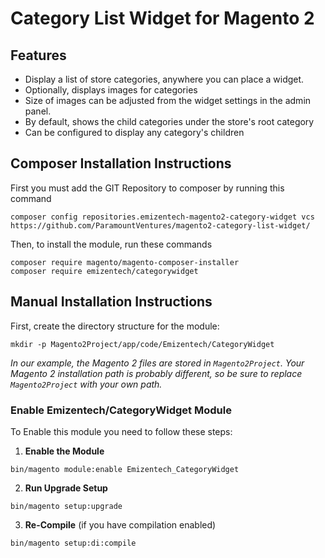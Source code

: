 # Category List Widget for Magento 2

## Features
* Display a list of store categories, anywhere you can place a widget.
* Optionally, displays images for categories
* Size of images can be adjusted from the widget settings in the admin panel.
* By default, shows the child categories under the store's root category
* Can be configured to display any category's children

## Composer Installation Instructions
First you must add the GIT Repository to composer by running this command
```
composer config repositories.emizentech-magento2-category-widget vcs https://github.com/ParamountVentures/magento2-category-list-widget/
```

Then, to install the module, run these commands
```
composer require magento/magento-composer-installer
composer require emizentech/categorywidget
```

## Manual Installation Instructions
First, create the directory structure for the module:
```
mkdir -p Magento2Project/app/code/Emizentech/CategoryWidget
```
*In our example, the Magento 2 files are stored in `Magento2Project`. Your Magento 2 installation path is probably different, so be sure to replace `Magento2Project` with your own path.*

### Enable Emizentech/CategoryWidget Module
To Enable this module you need to follow these steps:

1. **Enable the Module**
```
bin/magento module:enable Emizentech_CategoryWidget
```
2. **Run Upgrade Setup**
```
bin/magento setup:upgrade
```
3. **Re-Compile** (if you have compilation enabled)
```
bin/magento setup:di:compile
```